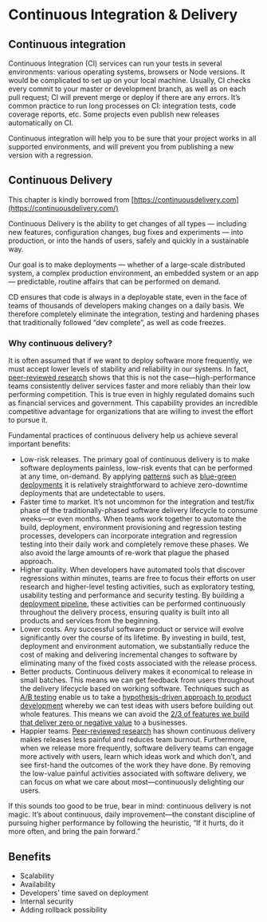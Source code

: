 # Continuous Integration & Delivery

## Continuous integration

Continuous Integration \(CI\) services can run your tests in several environments: various operating systems, browsers or Node versions. It would be complicated to set up on your local machine. Usually, CI checks every commit to your master or development branch, as well as on each pull request; CI will prevent merge or deploy if there are any errors. It’s common practice to run long processes on CI: integration tests, code coverage reports, etc. Some projects even publish new releases automatically on CI.

Continuous integration will help you to be sure that your project works in all supported environments, and will prevent you from publishing a new version with a regression.

## Continuous Delivery

This chapter is kindly borrowed from [https://continuousdelivery.com](https://continuousdelivery.com/)

Continuous Delivery is the ability to get changes of all types — including new features, configuration changes, bug fixes and experiments — into production, or into the hands of users, safely and quickly in a sustainable way.

Our goal is to make deployments — whether of a large-scale distributed system, a complex production environment, an embedded system or an app — predictable, routine affairs that can be performed on demand.

CD ensures that code is always in a deployable state, even in the face of teams of thousands of developers making changes on a daily basis. We therefore completely eliminate the integration, testing and hardening phases that traditionally followed “dev complete”, as well as code freezes.

### Why continuous delivery?

It is often assumed that if we want to deploy software more frequently, we must accept lower levels of stability and reliability in our systems. In fact, [peer-reviewed research](https://continuousdelivery.com/evidence-case-studies/#research) shows that this is not the case—high-performance teams consistently deliver services faster and more reliably than their low performing competition. This is true even in highly regulated domains such as financial services and government. This capability provides an incredible competitive advantage for organizations that are willing to invest the effort to pursue it.

Fundamental practices of continuous delivery help us achieve several important benefits:

- Low-risk releases. The primary goal of continuous delivery is to make software deployments painless, low-risk events that can be performed at any time, on-demand. By applying [patterns](https://continuousdelivery.com/implementing/patterns/) such as [blue-green deployments](http://martinfowler.com/bliki/BlueGreenDeployment.html) it is relatively straightforward to achieve zero-downtime deployments that are undetectable to users.
- Faster time to market. It’s not uncommon for the integration and test/fix phase of the traditionally-phased software delivery lifecycle to consume weeks—or even months. When teams work together to automate the build, deployment, environment provisioning and regression testing processes, developers can incorporate integration and regression testing into their daily work and completely remove these phases. We also avoid the large amounts of re-work that plague the phased approach.
- Higher quality. When developers have automated tools that discover regressions within minutes, teams are free to focus their efforts on user research and higher-level testing activities, such as exploratory testing, usability testing and performance and security testing. By building a [deployment pipeline](https://continuousdelivery.com/foundations/test-automation/), these activities can be performed continuously throughout the delivery process, ensuring quality is built into all products and services from the beginning.
- Lower costs. Any successful software product or service will evolve significantly over the course of its lifetime. By investing in build, test, deployment and environment automation, we substantially reduce the cost of making and delivering incremental changes to software by eliminating many of the fixed costs associated with the release process.
- Better products. Continuous delivery makes it economical to release in small batches. This means we can get feedback from users throughout the delivery lifecycle based on working software. Techniques such as [A/B testing](http://www.infoq.com/presentations/controlled-experiments) enable us to take a [hypothesis-driven approach to product development](https://www.thoughtworks.com/insights/blog/how-implement-hypothesis-driven-development) whereby we can test ideas with users before building out whole features. This means we can avoid the [2/3 of features we build that deliver zero or negative value](http://stanford.io/130uW6X) to a businesses.
- Happier teams. [Peer-reviewed research](https://continuousdelivery.com/evidence-case-studies/#research) has shown continuous delivery makes releases less painful and reduces team burnout. Furthermore, when we release more frequently, software delivery teams can engage more actively with users, learn which ideas work and which don’t, and see first-hand the outcomes of the work they have done. By removing the low-value painful activities associated with software delivery, we can focus on what we care about most—continuously delighting our users.

If this sounds too good to be true, bear in mind: continuous delivery is not magic. It’s about continuous, daily improvement—the constant discipline of pursuing higher performance by following the heuristic, “If it hurts, do it more often, and bring the pain forward.”

## Benefits

- Scalability
- Availability
- Developers' time saved on deployment
- Internal security
- Adding rollback possibility
